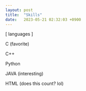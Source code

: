 ```yaml
---
layout: post
title:  "Skills"
date:   2023-05-21 02:32:03 +0900
---
```

[ languages ]

C (favorite)

C++

Python

JAVA (interesting)

HTML (does this count? lol)
